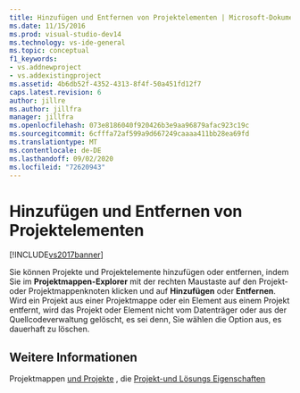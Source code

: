 ```yaml
---
title: Hinzufügen und Entfernen von Projektelementen | Microsoft-Dokumentation
ms.date: 11/15/2016
ms.prod: visual-studio-dev14
ms.technology: vs-ide-general
ms.topic: conceptual
f1_keywords:
- vs.addnewproject
- vs.addexistingproject
ms.assetid: 4b6db52f-4352-4313-8f4f-50a451fd12f7
caps.latest.revision: 6
author: jillre
ms.author: jillfra
manager: jillfra
ms.openlocfilehash: 073e8186040f920426b3e9aa96879afac923c19c
ms.sourcegitcommit: 6cfffa72af599a9d667249caaaa411bb28ea69fd
ms.translationtype: MT
ms.contentlocale: de-DE
ms.lasthandoff: 09/02/2020
ms.locfileid: "72620943"
---
```

# <a name="adding-and-removing-project-items"></a>Hinzufügen und Entfernen von Projektelementen
[!INCLUDE[vs2017banner](../includes/vs2017banner.md)]

Sie können Projekte und Projektelemente hinzufügen oder entfernen, indem Sie im **Projektmappen-Explorer** mit der rechten Maustaste auf den Projekt- oder Projektmappenknoten klicken und auf **Hinzufügen** oder **Entfernen**. Wird ein Projekt aus einer Projektmappe oder ein Element aus einem Projekt entfernt, wird das Projekt oder Element nicht vom Datenträger oder aus der Quellcodeverwaltung gelöscht, es sei denn, Sie wählen die Option aus, es dauerhaft zu löschen.

## <a name="see-also"></a>Weitere Informationen
 Projektmappen [und Projekte](../ide/solutions-and-projects-in-visual-studio.md) , die [Projekt-und Lösungs Eigenschaften](../ide/managing-project-and-solution-properties.md)
